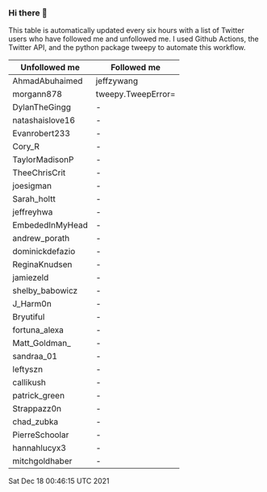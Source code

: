 ### Hi there 👋

This table is automatically updated every six hours with a list of Twitter users who have followed me and unfollowed me. I used Github Actions, the Twitter API, and the python package tweepy to automate this workflow.

| Unfollowed me |  Followed me |
| --- | --- |
|AhmadAbuhaimed|jeffzywang|
|morgann878|tweepy.TweepError=|
|DylanTheGingg|-|
|natashaislove16|-|
|Evanrobert233|-|
|Cory_R|-|
|TaylorMadisonP|-|
|TheeChrisCrit|-|
|joesigman|-|
|Sarah_holtt|-|
|jeffreyhwa|-|
|EmbededInMyHead|-|
|andrew_porath|-|
|dominickdefazio|-|
|ReginaKnudsen|-|
|jamiezeld|-|
|shelby_babowicz|-|
|J_Harm0n|-|
|Bryutiful|-|
|fortuna_alexa|-|
|Matt_Goldman_|-|
|sandraa_01|-|
|leftyszn|-|
|callikush|-|
|patrick_green|-|
|Strappazz0n|-|
|chad_zubka|-|
|PierreSchoolar|-|
|hannahlucyx3|-|
|mitchgoldhaber|-|
Sat Dec 18 00:46:15 UTC 2021
